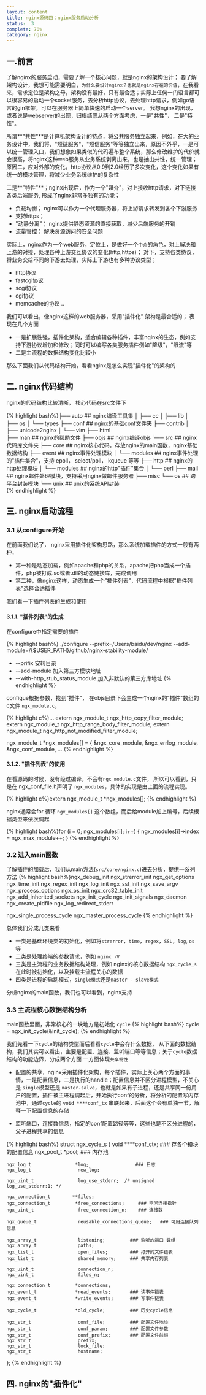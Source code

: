 ```yaml
---
layout: content
title: nginx源码四：nginx服务启动分析
status:  3
complete: 70% 
category: nginx
---
```


## 一.前言
了解nginx的服务启动，需要了解一个核心问题，就是nginx的架构设计； 要了解架构设计，我想可能需要明白，`为什么要设计nginx？也就是nginx存在的价值`，在我看来，需求定位是架构之母，架构没有最好，只有最合适；实际上任何一门语言都可以很容易的启动一个socket服务，去分析http协议，去处理http请求，例如go语言的gin框架，可以在服务器上简单快速的启动一个server。 我想nginx的出现，或者说是webserver的出现，归根结底从两个方面考虑，一是"共性"， 二是"特性"。

所谓**"共性"**是计算机架构设计的特点，将公共服务独立起来，例如，在大的业务设计中，我们将，"短链服务"，"短信服务"等等独立出来，原因不外乎，一是可以统一管理入口，我们想象如果类似的代码遍布整个系统，那么修改维护的代价就会很高，将nginx这种web服务从业务系统剥离出来，也是抽出共性，统一管理； 原因二，应对外部的变化，http协议从0.9到2.0经历了多次变化，这个变化如果有统一的模块管理，将减少业务系统维护的复杂性

二是**"特性"**；nginx出现后，作为一个"媒介"，对上接收http请求，对下链接各类后端服务, 形成了nginx非常多独有的功能；
- 负载均衡； nginx可以作为一个代理服务器，将上游请求转发到各个下游服务
- 支持https；
- "动静分离"； nginx提供静态资源的直接获取，减少后端服务的开销
- 流量管控； 解决资源访问的安全问题

实际上，nginx作为一个web服务，定位上，是做好一个`中介`的角色，对上解决和上游的对接，处理各种上游交互协议的变化(http,https)； 对下，支持各类协议，将业务交给不同的下游去处理，实际上下游也有多种协议类型；
- http协议
- fastcgi协议
- scgi协议
- cgi协议
- memcache的协议
..

我们可以看出，像nginx这样的web服务器，采用"插件化" 架构是最合适的； 表现在几个方面
- 一是扩展性强，插件化架构，适合编辑各种插件，丰富nginx的生态，例如支持下游协议增加和修改；同时可以编写各类服务插件例如"降级"，"限流"等
- 二是主流程的数据结构变化比较小

那么下面我们从代码结构开始，看看nginx是怎么实现"插件化"的架构的

## 二. nginx代码结构

nginx的代码结构比较清晰， 核心代码在src文件下

{% highlight bash%}├── auto   ## nginx编译工具集
│   ├── cc
│   ├── lib
│   ├── os
│   └── types
├── conf    ## nginx的基础conf文件夹
├── contrib
│   ├── unicode2nginx
│   └── vim
├── html  
├── man    ## nginx的帮助文件
├── objs   ## nginx编译objs
└── src    ## nginx代码库文件夹
    ├── core                ## nginx核心代码，存放nginx的main函数，nginx基础数据结构
    ├── event               ## nginx事件处理模块
    │   └── modules         ## nginx事件处理的"插件集合"，支持 epoll， select/poll， kqueue 等等
    ├── http                ## nginx的http处理模块
    │   └── modules         ## nginx的http"插件"集合
    │       └── perl
    ├── mail    ## nginx邮件处理模块，支持采用nginx做邮件服务器
    ├── misc
    └── os    ## 跨平台封装模块
        └── unix           ## unix的系统API封装      
{% endhighlight %} 


## 三. nginx启动流程
### 3.1 从configure开始

在前面我们说了， nginx采用插件化架构思路，那么系统加载插件的方式一般有两种，
- 第一种是动态加载，例如apache和php的关系，apache把php当成一个插件，php被打成.so或者.dll的动态链接库，完成调用
- 第二种，像nginx这样，动态生成一个"插件列表"，代码流程中根据"插件列表"选择合适插件

我们看一下插件列表的生成和使用

#### 3.1.1. "插件列表"的生成

在configure中指定需要的插件

{% highlight bash%} 
./configure --prefix=/Users/baidu/dev/nginx --add-module=/{$USER_PATH}/github/nginx-stability-module/
- --prifix 安转目录
- --add-module 加入第三方模块地址
- --with-http_stub_status_module 加入非默认的第三方库地址
{% endhighlight %} 

configue根据参数，找到"插件"， 在objs目录下会生成一个nginx的"插件"数组的c文件 `ngx_module.c`， 

{% highlight c%}...
extern ngx_module_t  ngx_http_copy_filter_module;
extern ngx_module_t  ngx_http_range_body_filter_module;
extern ngx_module_t  ngx_http_not_modified_filter_module;

ngx_module_t *ngx_modules[] = {
    &ngx_core_module,
    &ngx_errlog_module,
    &ngx_conf_module,
    ...
{% endhighlight %} 

#### 3.1.2. "插件列表"的使用

在看源码的时候，没有经过编译，不会有`ngx_module.c`文件， 所以可以看到，只是在 ngx_conf_file.h声明了 `ngx_modules`，具体的实现是由上面的流程实现。 

{% highlight c%}extern ngx_module_t  *ngx_modules[];
{% endhighlight %} 

nginx通常会for 循环 `ngx_modules[]` 这个数组，而后给module加上编号，后续根据类型来依次调起

{% highlight bash%}for (i = 0; ngx_modules[i]; i++) {
    ngx_modules[i]->index = ngx_max_module++;
}
{% endhighlight %} 

### 3.2 进入main函数

了解插件的加载后，我们从main方法(`src/core/nginx.c`)进去分析，提供一系列方法
{% highlight bash%}ngx_debug_init
ngx_strerror_init
ngx_get_options
ngx_time_init
ngx_regex_init
ngx_log_init
ngx_ssl_init
ngx_save_argv
ngx_process_options
ngx_os_init
ngx_crc32_table_init
ngx_add_inherited_sockets
ngx_init_cycle
ngx_init_signals
ngx_daemon
ngx_create_pidfile
ngx_log_redirect_stderr

ngx_single_process_cycle
ngx_master_process_cycle
{% endhighlight %} 

总体我们分成几类来看
- 一类是基础环境类的初始化，例如将`strerror`，`time`，`regex`，`SSL`，`log`, `os`等
- 二类是处理终端的参数请求，例如 `nginx -V`
- 三类是主流程的业务数据结构处理，例如 nginx的核心数据结构 `ngx_cycle_s` 在此时被初始化，以及挂载主流程关心的数据
- 四类是进程的启动模式，`single模式`还是`master - slave模式`

分析nginx的main函数，我们也可以看到，nginx支持

### 3.3 主流程核心数据结构分析

main函数里面，非常核心的一块地方是初始化 `cycle`
{% highlight bash%}
cycle = ngx_init_cycle(&init_cycle);
{% endhighlight %} 

我们先看一下`cycle`的结构类型而后看看`cycle`中会存什么数据， 从下面的数据结构，我们其实可以看出，主要是配置、连接、监听端口等等信息；关于`cycle`数据结构的功能边界，分成两个方面
一方面体现`共享特性`
- 配置的共享，nginx采用插件化架构，每个插件，实际上关心两个方面的事情，一是配置信息，二是执行的handle；配置信息并不区分进程模型，不关心是 `single`模型还是 `master-salve`，也就是如果有子进程，还是共享同一份用户的配置，插件被主进程调起后，开始执行conf的分析，将分析的配置写内存池中，通过`cycle`的 `void ****conf_tx` 串联起来，后面这个会有单独一节，解释一下配置信息的存储

- 监听端口，连接数信息，指定的conf配置路径等等，这些也是不区分进程的，父子进程共享的信息

{% highlight bash%}
struct ngx_cycle_s {
    void                  ****conf_ctx;           ### 存各个模块的配置信息
    ngx_pool_t               *pool;               ### 内存池
  
    ngx_log_t                *log;                 ### 日志
    ngx_log_t                 new_log;    

    ngx_uint_t                log_use_stderr;  /* unsigned  log_use_stderr:1; */

    ngx_connection_t        **files;      
    ngx_connection_t         *free_connections;     ### 空闲连接指针
    ngx_uint_t                free_connection_n;    ### 连接数

    ngx_queue_t               reusable_connections_queue;   ### 可用连接队列信息

    ngx_array_t               listening;         ### 监听的端口 数组 
    ngx_array_t               paths;
    ngx_list_t                open_files;        ### 打开的文件链表
    ngx_list_t                shared_memory;     ### 共享内存列表

    ngx_uint_t                connection_n;  
    ngx_uint_t                files_n;

    ngx_connection_t         *connections;
    ngx_event_t              *read_events;       ### 读事件链表
    ngx_event_t              *write_events;      ### 写事件链表

    ngx_cycle_t              *old_cycle;         ### 历史cycle信息

    ngx_str_t                 conf_file;         ### 配置文件地址
    ngx_str_t                 conf_param;        ### 配置文件参数
    ngx_str_t                 conf_prefix;       ### 配置文件前缀
    ngx_str_t                 prefix;                     
    ngx_str_t                 lock_file;
    ngx_str_t                 hostname;
};
{% endhighlight %} 


## 四. nginx的"插件化"

